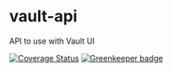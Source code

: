 # vault-api
API to use with Vault UI

[![Coverage Status](https://coveralls.io/repos/github/alanraison/vault-api/badge.svg?branch=master)](https://coveralls.io/github/alanraison/vault-api?branch=master) [![Greenkeeper badge](https://badges.greenkeeper.io/alanraison/vault-api.svg)](https://greenkeeper.io/)